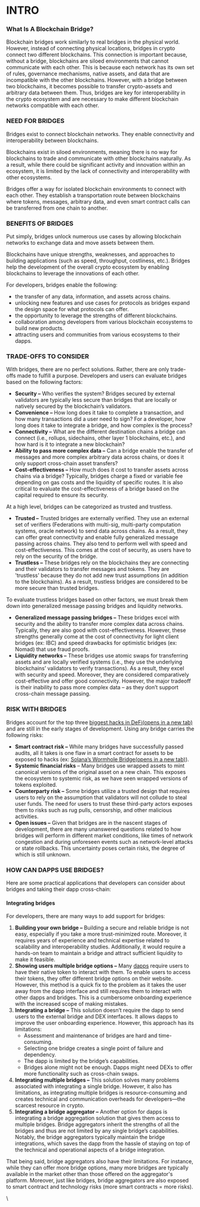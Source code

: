 # INTRO

### What Is A Blockchain Bridge?

Blockchain bridges work similarly to real bridges in the physical world. However, instead of connecting physical locations, bridges in crypto connect two different blockchains. This connection is important because, without a bridge, blockchains are siloed environments that cannot communicate with each other. This is because each network has its own set of rules, governance mechanisms, native assets, and data that are incompatible with the other blockchains. However, with a bridge between two blockchains, it becomes possible to transfer crypto-assets and arbitrary data between them. Thus, bridges are key for interoperability in the crypto ecosystem and are necessary to make different blockchain networks compatible with each other.

### NEED FOR BRIDGES <a href="#need-for-bridges" id="need-for-bridges"></a>

Bridges exist to connect blockchain networks. They enable connectivity and interoperability between blockchains.

Blockchains exist in siloed environments, meaning there is no way for blockchains to trade and communicate with other blockchains naturally. As a result, while there could be significant activity and innovation within an ecosystem, it is limited by the lack of connectivity and interoperability with other ecosystems.

Bridges offer a way for isolated blockchain environments to connect with each other. They establish a transportation route between blockchains where tokens, messages, arbitrary data, and even smart contract calls can be transferred from one chain to another.

### BENEFITS OF BRIDGES <a href="#benefits-of-bridges" id="benefits-of-bridges"></a>

Put simply, bridges unlock numerous use cases by allowing blockchain networks to exchange data and move assets between them.

Blockchains have unique strengths, weaknesses, and approaches to building applications (such as speed, throughput, costliness, etc.). Bridges help the development of the overall crypto ecosystem by enabling blockchains to leverage the innovations of each other.

For developers, bridges enable the following:

* the transfer of any data, information, and assets across chains.
* unlocking new features and use cases for protocols as bridges expand the design space for what protocols can offer.&#x20;
* the opportunity to leverage the strengths of different blockchains.&#x20;
* collaboration among developers from various blockchain ecosystems to build new products.
* attracting users and communities from various ecosystems to their dapps.

### &#x20;<a href="#how-do-bridges-work" id="how-do-bridges-work"></a>

### &#x20;<a href="#bridge-types" id="bridge-types"></a>

### TRADE-OFFS TO CONSIDER <a href="#trade-offs" id="trade-offs"></a>

With bridges, there are no perfect solutions. Rather, there are only trade-offs made to fulfill a purpose. Developers and users can evaluate bridges based on the following factors:

* **Security –** Who verifies the system? Bridges secured by external validators are typically less secure than bridges that are locally or natively secured by the blockchain’s validators.
* **Convenience –** How long does it take to complete a transaction, and how many transactions did a user need to sign? For a developer, how long does it take to integrate a bridge, and how complex is the process?
* **Connectivity –** What are the different destination chains a bridge can connect (i.e., rollups, sidechains, other layer 1 blockchains, etc.), and how hard is it to integrate a new blockchain?
* **Ability to pass more complex data –** Can a bridge enable the transfer of messages and more complex arbitrary data across chains, or does it only support cross-chain asset transfers?
* **Cost-effectiveness –** How much does it cost to transfer assets across chains via a bridge? Typically, bridges charge a fixed or variable fee depending on gas costs and the liquidity of specific routes. It is also critical to evaluate the cost-effectiveness of a bridge based on the capital required to ensure its security.

At a high level, bridges can be categorized as trusted and trustless.

* **Trusted –** Trusted bridges are externally verified. They use an external set of verifiers (Federations with multi-sig, multi-party computation systems, oracle network) to send data across chains. As a result, they can offer great connectivity and enable fully generalized message passing across chains. They also tend to perform well with speed and cost-effectiveness. This comes at the cost of security, as users have to rely on the security of the bridge.
* **Trustless –** These bridges rely on the blockchains they are connecting and their validators to transfer messages and tokens. They are 'trustless' because they do not add new trust assumptions (in addition to the blockchains). As a result, trustless bridges are considered to be more secure than trusted bridges.

To evaluate trustless bridges based on other factors, we must break them down into generalized message passing bridges and liquidity networks.

* **Generalized message passing bridges –** These bridges excel with security and the ability to transfer more complex data across chains. Typically, they are also good with cost-effectiveness. However, these strengths generally come at the cost of connectivity for light client bridges (ex: IBC) and speed drawbacks for optimistic bridges (ex: Nomad) that use fraud proofs.
* **Liquidity networks –** These bridges use atomic swaps for transferring assets and are locally verified systems (i.e., they use the underlying blockchains’ validators to verify transactions). As a result, they excel with security and speed. Moreover, they are considered comparatively cost-effective and offer good connectivity. However, the major tradeoff is their inability to pass more complex data – as they don’t support cross-chain message passing.

### RISK WITH BRIDGES <a href="#risk-with-bridges" id="risk-with-bridges"></a>

Bridges account for the top three [biggest hacks in DeFi(opens in a new tab)](https://rekt.news/leaderboard/) and are still in the early stages of development. Using any bridge carries the following risks:

* **Smart contract risk –** While many bridges have successfully passed audits, all it takes is one flaw in a smart contract for assets to be exposed to hacks (ex: [Solana’s Wormhole Bridge(opens in a new tab)](https://rekt.news/wormhole-rekt/)).
* **Systemic financial risks** – Many bridges use wrapped assets to mint canonical versions of the original asset on a new chain. This exposes the ecosystem to systemic risk, as we have seen wrapped versions of tokens exploited.
* **Counterparty risk –** Some bridges utilize a trusted design that requires users to rely on the assumption that validators will not collude to steal user funds. The need for users to trust these third-party actors exposes them to risks such as rug pulls, censorship, and other malicious activities.
* **Open issues –** Given that bridges are in the nascent stages of development, there are many unanswered questions related to how bridges will perform in different market conditions, like times of network congestion and during unforeseen events such as network-level attacks or state rollbacks. This uncertainty poses certain risks, the degree of which is still unknown.

### HOW CAN DAPPS USE BRIDGES? <a href="#how-can-dapps-use-bridges" id="how-can-dapps-use-bridges"></a>

Here are some practical applications that developers can consider about bridges and taking their dapp cross-chain:

#### Integrating bridges <a href="#integrating-bridges" id="integrating-bridges"></a>

For developers, there are many ways to add support for bridges:

1. **Building your own bridge –** Building a secure and reliable bridge is not easy, especially if you take a more trust-minimized route. Moreover, it requires years of experience and technical expertise related to scalability and interoperability studies. Additionally, it would require a hands-on team to maintain a bridge and attract sufficient liquidity to make it feasible.
2. **Showing users multiple bridge options –** Many [dapps](https://ethereum.org/en/developers/docs/dapps/) require users to have their native token to interact with them. To enable users to access their tokens, they offer different bridge options on their website. However, this method is a quick fix to the problem as it takes the user away from the dapp interface and still requires them to interact with other dapps and bridges. This is a cumbersome onboarding experience with the increased scope of making mistakes.
3. **Integrating a bridge –** This solution doesn’t require the dapp to send users to the external bridge and DEX interfaces. It allows dapps to improve the user onboarding experience. However, this approach has its limitations:
   * Assessment and maintenance of bridges are hard and time-consuming.
   * Selecting one bridge creates a single point of failure and dependency.
   * The dapp is limited by the bridge’s capabilities.
   * Bridges alone might not be enough. Dapps might need DEXs to offer more functionality such as cross-chain swaps.
4. **Integrating multiple bridges –** This solution solves many problems associated with integrating a single bridge. However, it also has limitations, as integrating multiple bridges is resource-consuming and creates technical and communication overheads for developers—the scarcest resource in crypto.
5. **Integrating a bridge aggregator –** Another option for dapps is integrating a bridge aggregation solution that gives them access to multiple bridges. Bridge aggregators inherit the strengths of all the bridges and thus are not limited by any single bridge’s capabilities. Notably, the bridge aggregators typically maintain the bridge integrations, which saves the dapp from the hassle of staying on top of the technical and operational aspects of a bridge integration.

That being said, bridge aggregators also have their limitations. For instance, while they can offer more bridge options, many more bridges are typically available in the market other than those offered on the aggregator's platform. Moreover, just like bridges, bridge aggregators are also exposed to smart contract and technology risks (more smart contracts = more risks).

\
